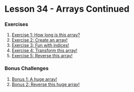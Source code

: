 # Lesson 34 - Arrays Continued

### Exercises

1. [Exercise 1: How long is this array?]()
2. [Exercise 2: Create an array!]()
3. [Exercise 3: Fun with indices!]()
4. [Exercise 4: Transform this array!]()
5. [Exercise 5: Reverse this array!]()

### Bonus Challenges

1. [Bonus 1: A huge array!]()
2. [Bonus 2: Reverse this huge array!]()

